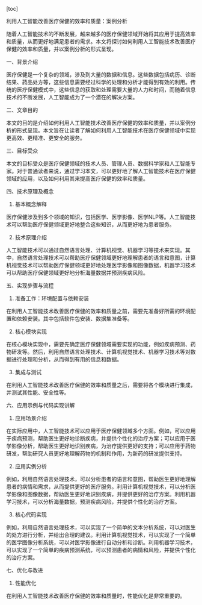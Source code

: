 
[toc]                    
                
                
利用人工智能改善医疗保健的效率和质量：案例分析

随着人工智能技术的不断发展，越来越多的医疗保健领域开始将其应用于提高效率和质量，从而更好地满足患者的需求。本文将探讨如何利用人工智能技术改善医疗保健的效率和质量，并以案例分析的形式呈现。

一、背景介绍

医疗保健是一个复杂的领域，涉及到大量的数据和信息。这些数据包括病历、诊断结果、药品处方等，这些信息需要经过科学的处理和分析才能得到有效的利用。传统的医疗保健模式中，这些信息的获取和处理需要大量的人力和时间，而随着信息技术的不断发展，人工智能成为了一个潜在的解决方案。

二、文章目的

本文的目的是介绍如何利用人工智能技术改善医疗保健的效率和质量，并以案例分析的形式呈现。本文旨在让读者了解如何利用人工智能技术在医疗保健领域中实现更高效、更精准、更安全的服务。

三、目标受众

本文的目标受众是医疗保健领域的技术人员、管理人员、数据科学家和人工智能专家。对于普通读者来说，通过学习本文，可以更好地了解人工智能技术在医疗保健领域的应用，以及如何利用其来提高医疗保健的效率和质量。

四、技术原理及概念

1. 基本概念解释

医疗保健涉及到多个领域的知识，包括医学、医学影像、医学NLP等。人工智能技术可以帮助医疗保健领域更好地整合这些知识，从而更好地为患者服务。

2. 技术原理介绍

人工智能技术可以通过自然语言处理、计算机视觉、机器学习等技术来实现。其中，自然语言处理技术可以帮助医疗保健领域更好地理解患者的语言和意图，计算机视觉技术可以帮助医疗保健领域更好地处理医学影像和图像数据，机器学习技术可以帮助医疗保健领域更好地分析海量数据并预测疾病风险。

五、实现步骤与流程

1. 准备工作：环境配置与依赖安装

在利用人工智能技术改善医疗保健的效率和质量之前，需要先准备好所需的环境配置和依赖安装。其中包括软件包安装、数据集准备等。

2. 核心模块实现

在核心模块实现中，需要先确定医疗保健领域需要实现的功能，例如疾病预测、药物研发等。然后，利用自然语言处理技术、计算机视觉技术、机器学习技术等对数据进行处理和分析，从而得到有用的信息和数据。

3. 集成与测试

在利用人工智能技术改善医疗保健的效率和质量之后，需要将各个模块进行集成，并测试其性能、安全性等。

六、应用示例与代码实现讲解

1. 应用场景介绍

在实际应用中，人工智能技术可以应用于医疗保健领域多个方面。例如，可以应用于疾病预测，帮助医生更好地诊断疾病，并提供个性化的治疗方案；可以应用于医学影像分析，帮助医生更好地识别疾病，为治疗提供更好的支持；可以应用于药物研发，帮助研究人员更好地理解药物的机制和作用，为新药的研发提供支持。

2. 应用实例分析

例如，利用自然语言处理技术，可以分析患者的语言和意图，帮助医生更好地理解患者的病情和需求，从而提供更好的医疗服务。利用计算机视觉技术，可以分析医学影像和图像数据，帮助医生更好地识别疾病，并提供更好的治疗方案。利用机器学习技术，可以分析海量数据，预测疾病风险，并提供个性化的治疗方案。

3. 核心代码实现

例如，利用自然语言处理技术，可以实现了一个简单的文本分析系统，可以对医生的处方进行分析，并给出合理的建议。利用计算机视觉技术，可以实现了一个简单的医学图像分析系统，可以对医学影像进行自动分析和诊断。利用机器学习技术，可以实现了一个简单的疾病预测系统，可以预测患者的病情和风险，并提供个性化的治疗方案。

七、优化与改进

1. 性能优化

在利用人工智能技术改善医疗保健的效率和质量时，性能优化是非常重要的。

